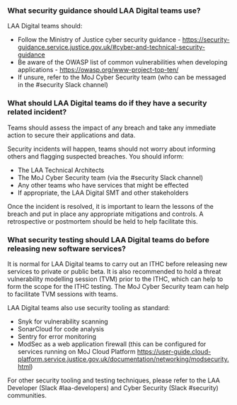 ### What security guidance should LAA Digital teams use?
LAA Digital teams should:
- Follow the Ministry of Justice cyber security guidance - https://security-guidance.service.justice.gov.uk/#cyber-and-technical-security-guidance
- Be aware of the OWASP list of common vulnerabilities when developing applications - https://owasp.org/www-project-top-ten/
- If unsure, refer to the MoJ Cyber Security team (who can be messaged in the #security Slack channel)

### What should LAA Digital teams do if they have a security related incident?

Teams should assess the impact of any breach and take any immediate action to secure their applications and data.

Security incidents will happen, teams should not worry about informing others and flagging suspected breaches. You should inform:
- The LAA Technical Architects
- The MoJ Cyber Security team (via the #security Slack channel)
- Any other teams who have services that might be effected
- If appropriate, the LAA Digital SMT and other stakeholders

Once the incident is resolved, it is important to learn the lessons of the breach and put in place any appropriate mitigations and controls. A retrospective or postmortem should be held to help facilitate this.

### What security testing should LAA Digital teams do before releasing new software services?
It is normal for LAA Digital teams to carry out an ITHC before releasing new services to private or public beta. It is also recommended to hold a threat vulnerability modelling session (TVM) prior to the ITHC, which can help to form the scope for the ITHC testing. The MoJ Cyber Security team can help to facilitate TVM sessions with teams.

LAA Digital teams also use security tooling as standard:
- Snyk for vulnerability scanning
- SonarCloud for code analysis
- Sentry for error monitoring
- ModSec as a web application firewall (this can be configured for services running on MoJ Cloud Platform https://user-guide.cloud-platform.service.justice.gov.uk/documentation/networking/modsecurity.html)

For other security tooling and testing techniques, please refer to the LAA Developer (Slack #laa-developers) and Cyber Security (Slack #security) communities.
